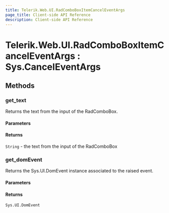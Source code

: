 ```yaml
---
title: Telerik.Web.UI.RadComboBoxItemCancelEventArgs
page_title: Client-side API Reference
description: Client-side API Reference
---
```


# Telerik.Web.UI.RadComboBoxItemCancelEventArgs : Sys.CancelEventArgs 

## Methods

###  get_text

Returns the text from the input of the RadComboBox.

#### Parameters

#### Returns

`String` - the text from the input of the RadComboBox


###  get_domEvent

Returns the Sys.UI.DomEvent instance associated to the raised event.

#### Parameters

#### Returns

`Sys.UI.DomEvent` 


